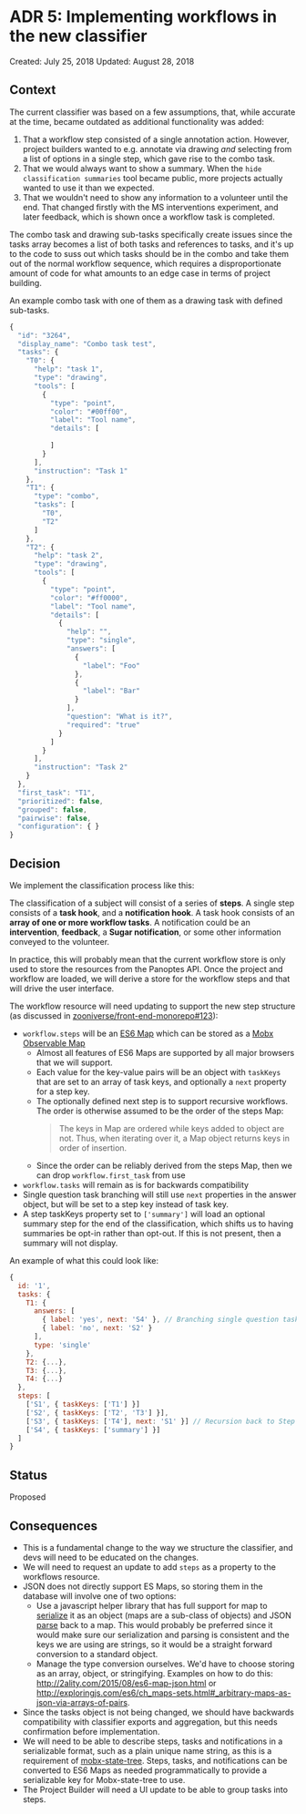 # ADR 5: Implementing workflows in the new classifier

Created: July 25, 2018
Updated: August 28, 2018

## Context

The current classifier was based on a few assumptions, that, while accurate at the time, became outdated as additional functionality was added:

1. That a workflow step consisted of a single annotation action. However, project builders wanted to e.g. annotate via drawing _and_ selecting from a list of options in a single step, which gave rise to the combo task.
1. That we would always want to show a summary. When the `hide classification summaries` tool became public, more projects actually wanted to use it than we expected.
1. That we wouldn't need to show any information to a volunteer until the end. That changed firstly with the MS interventions experiment, and later feedback, which is shown once a workflow task is completed.

The combo task and drawing sub-tasks specifically create issues since the tasks array becomes a list of both tasks and references to tasks, and it's up to the code to suss out which tasks should be in the combo and take them out of the normal workflow sequence, which requires a disproportionate amount of code for what amounts to an edge case in terms of project building.

An example combo task with one of them as a drawing task with defined sub-tasks.

``` javascript
{
  "id": "3264",
  "display_name": "Combo task test",
  "tasks": {
    "T0": {
      "help": "task 1",
      "type": "drawing",
      "tools": [
        {
          "type": "point",
          "color": "#00ff00",
          "label": "Tool name",
          "details": [
            
          ]
        }
      ],
      "instruction": "Task 1"
    },
    "T1": {
      "type": "combo",
      "tasks": [
        "T0",
        "T2"
      ]
    },
    "T2": {
      "help": "task 2",
      "type": "drawing",
      "tools": [
        {
          "type": "point",
          "color": "#ff0000",
          "label": "Tool name",
          "details": [
            {
              "help": "",
              "type": "single",
              "answers": [
                {
                  "label": "Foo"
                },
                {
                  "label": "Bar"
                }
              ],
              "question": "What is it?",
              "required": "true"
            }
          ]
        }
      ],
      "instruction": "Task 2"
    }
  },
  "first_task": "T1",
  "prioritized": false,
  "grouped": false,
  "pairwise": false,
  "configuration": { }
}
```

## Decision

We implement the classification process like this:

The classification of a subject will consist of a series of __steps__. A single step consists of a __task hook__, and a __notification hook__. A task hook consists of an __array of one or more workflow tasks__. A notification could be an __intervention__, __feedback__, a __Sugar notification__, or some other information conveyed to the volunteer.

In practice, this will probably mean that the current workflow store is only used to store the resources from the Panoptes API. Once the project and workflow are loaded, we will derive a store for the workflow steps and that will drive the user interface.

The workflow resource will need updating to support the new step structure (as discussed in [zooniverse/front-end-monorepo#123](https://github.com/zooniverse/front-end-monorepo/issues/123)):

- `workflow.steps` will be an [ES6 Map](https://developer.mozilla.org/en-US/docs/Web/JavaScript/Reference/Global_Objects/Map) which can be stored as a [Mobx Observable Map](https://mobx.js.org/refguide/map.html)
  - Almost all features of ES6 Maps are supported by all major browsers that we will support.
  - Each value for the key-value pairs will be an object with `taskKeys` that are set to an array of task keys, and optionally a `next` property for a step key.
  - The optionally defined next step is to support recursive workflows. The order is otherwise assumed to be the order of the steps Map:
    > The keys in Map are ordered while keys added to object are not. Thus, when iterating over it, a Map object returns keys in order of insertion.
  - Since the order can be reliably derived from the steps Map, then we can drop `workflow.first_task` from use
- `workflow.tasks` will remain as is for backwards compatibility
- Single question task branching will still use `next` properties in the answer object, but will be set to a step key instead of task key. 
- A step taskKeys property set to `['summary']` will load an optional summary step for the end of the classification, which shifts us to having summaries be opt-in rather than opt-out. If this is not present, then a summary will not display.

An example of what this could look like:

``` javascript
{
  id: '1',
  tasks: {
    T1: {
      answers: [
        { label: 'yes', next: 'S4' }, // Branching single question task
        { label: 'no', next: 'S2' }
      ],
      type: 'single'
    },
    T2: {...},
    T3: {...},
    T4: {...}
  },
  steps: [
    ['S1', { taskKeys: ['T1'] }]
    ['S2', { taskKeys: ['T2', 'T3'] }],
    ['S3', { taskKeys: ['T4'], next: 'S1' }] // Recursion back to Step 1
    ['S4', { taskKeys: ['summary'] }]
  ]
}

```

## Status

Proposed

## Consequences

- This is a fundamental change to the way we structure the classifier, and devs will need to be educated on the changes.
- We will need to request an update to add `steps` as a property to the workflows resource.
- JSON does not directly support ES Maps, so storing them in the database will involve one of two options:
  - Use a javascript helper library that has full support for map to [serialize](https://github.com/sonnyp/JSON8/tree/master/packages/json8#ooserialize) it as an object (maps are a sub-class of objects) and JSON [parse](https://github.com/sonnyp/JSON8/tree/master/packages/json8#ooparse) back to a map. This would probably be preferred since it would make sure our serialization and parsing is consistent and the keys we are using are strings, so it would be a straight forward conversion to a standard object. 
  - Manage the type conversion ourselves. We'd have to choose storing as an array, object, or stringifying. Examples on how to do this: http://2ality.com/2015/08/es6-map-json.html or http://exploringjs.com/es6/ch_maps-sets.html#_arbitrary-maps-as-json-via-arrays-of-pairs.
- Since the tasks object is not being changed, we should have backwards compatibility with classifier exports and aggregation, but this needs confirmation before implementation.
- We will need to be able to describe steps, tasks and notifications in a serializable format, such as a plain unique name string, as this is a requirement of [mobx-state-tree](https://github.com/mobxjs/mobx-state-tree#tree-semantics-in-detail). Steps, tasks, and notifications can be converted to ES6 Maps as needed programmatically to provide a serializable key for Mobx-state-tree to use.
- The Project Builder will need a UI update to be able to group tasks into steps.
